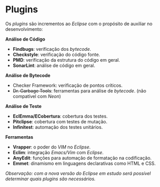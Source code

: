 # Plugins

Os _plugins_ são incrementos ao _Eclipse_ com o propósito de auxiliar no desenvolvimento:

**Análise de Código**

* **Findbugs**: verificação dos _bytecode_.
* **Checkstyle**: verificação do código fonte.
* **PMD**: verificação da estrutura do código em geral.
* **SonarLint**: análise de código em geral.

**Análise de Bytecode**

* Checker Framework: verificação de pontos críticos.
* ~~Dr. Garbage Tools~~: ferramentas para análise de _bytecode_. \(não compatível com _Neon_\)

**Análise de Teste**

* **EclEmma\/ECobertura**: cobertura dos testes.
* **Pitclipse**: cobertura com testes de mutação.
* **Infinitest**: automação dos testes unitários.

**Ferramentas**

* **Vrapper**: o poder do _VIM_ no _Eclipse_.
* **Eclim**: integração _Emacs\/Vim_ com _Eclipse_.
* **AnyEdit**: funções para automação de formatação na codificação.
* **Emmet**: dinamismo em linguagens declarativas como HTML e CSS.

_Observação: com a nova versão do Eclipse em estudo será possível determinar quais plugins são necessários._

